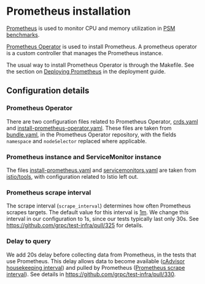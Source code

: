 # Prometheus installation

[Prometheus](https://prometheus.io) is used to monitor CPU and memory
utilization in [PSM benchmarks](../../README.md#psm-benchmarks).

[Prometheus Operator](https://github.com/prometheus-operator/prometheus-operator)
is used to install Prometheus. A prometheus operator is a custom controller that
manages the Prometheus instance.

The usual way to install Prometheus Operator is through the Makefile. See the
section on [Deploying Prometheus](../../doc/deployment.md#deploying-prometheus)
in the deployment guide.

## Configuration details

### Prometheus Operator

There are two configuration files related to Prometheus Operator,
[crds.yaml](crds/bases/crds.yaml) and
[install-prometheus-operator.yaml](install-prometheus-operator.yaml). These
files are taken from
[bundle.yaml](https://raw.githubusercontent.com/prometheus-operator/prometheus-operator/v0.55.0/bundle.yaml),
in the Prometheus Operator repository, with the fields `namespace` and
`nodeSelector` replaced where applicable.

### Prometheus instance and ServiceMonitor instance

The files [install-prometheus.yaml](install-prometheus.yaml) and
[servicemonitors.yaml](servicemonitors.yaml) are taken from
[istio/tools](https://github.com/istio/tools/), with configuration related to
Istio left out.

### Prometheus scrape interval

The scrape interval (`scrape_interval`) determines how often Prometheus scrapes
targets. The default value for this interval is
[1m](https://prometheus.io/docs/prometheus/latest/configuration/configuration/).
We change this interval in our configuration to 1s, since our tests typically
last only 30s. See <https://github.com/grpc/test-infra/pull/325> for details.

### Delay to query

We add 20s delay before collecting data from Prometheus, in the tests that use
Prometheus. This delay allows data to become available
([cAdvisor housekeeping interval](https://github.com/google/cadvisor/blob/master/docs/runtime_options.md#housekeeping))
and pulled by Prometheus
([Prometheus scrape interval](https://github.com/grpc/test-infra/pull/325)). See
details in <https://github.com/grpc/test-infra/pull/330>.
